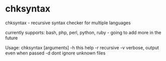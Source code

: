chksyntax
=========

chksyntax - recursive syntax checker for multiple languages

currently supports: bash, php, perl, python, ruby
    - going to add more in the future

Usage: chksyntax [arguments]
  -h this help
  -r recursive
  -v verbose, output even when passed
  -d dont ignore unknown files
